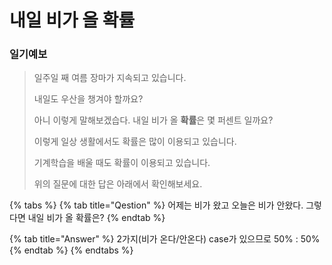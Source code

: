 # 내일 비가 올 확률

### 일기예보 

> 일주일 째 여름 장마가 지속되고 있습니다. 
>
> 내일도 우산을 챙겨야 할까요?
>
> 아니 이렇게 말해보겠습다. 내일 비가 올 **확률**은 몇 퍼센트 일까요? 
>
> 이렇게 일상 생활에서도 확률은 많이 이용되고 있습니다. 
>
> 기계학습을 배울 때도 확률이 이용되고 있습니다.
>
> 위의 질문에 대한 답은 아래에서 확인해보세요.

{% tabs %}
{% tab title="Qestion" %}
어제는 비가 왔고 오늘은 비가 안왔다. 그렇다면 내일 비가 올 확률은?
{% endtab %}

{% tab title="Answer" %}
2가지\(비가 온다/안온다\) case가 있으므로 50% :  50%
{% endtab %}
{% endtabs %}

